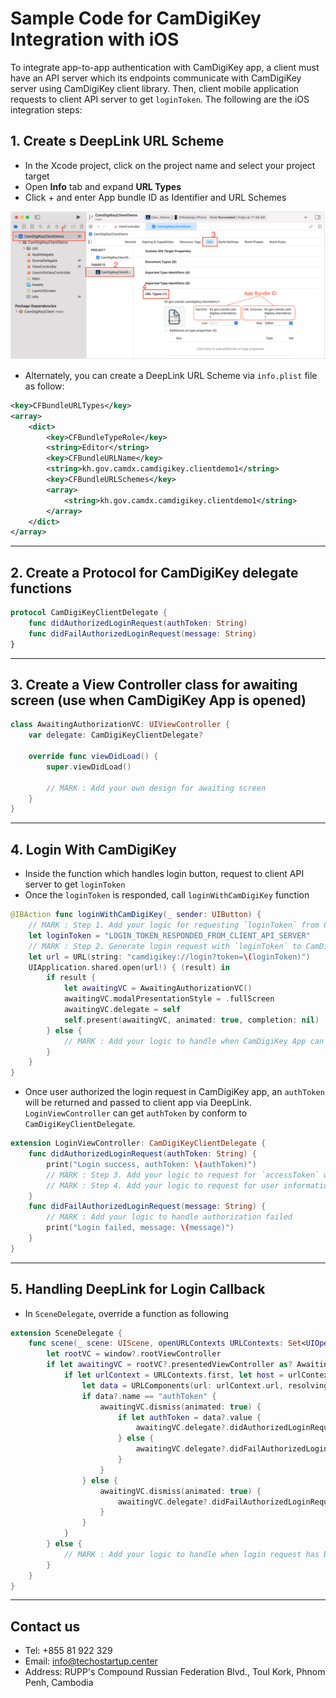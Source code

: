# Sample Code for CamDigiKey Integration with iOS

To integrate app-to-app authentication with CamDigiKey app, a client must have an API server which its endpoints communicate with CamDigiKey server using CamDigiKey client library. Then, client mobile application requests to client API server to get `loginToken`. The following are the iOS integration steps:

## 1. Create s DeepLink URL Scheme

- In the Xcode project, click on the project name and select your project target
- Open **Info** tab and expand **URL Types**
- Click + and enter App bundle ID as Identifier and URL Schemes

![DeepLink](./screenshots/deeplink.png)

- Alternately, you can create a DeepLink URL Scheme via `info.plist` file as follow:

```xml
<key>CFBundleURLTypes</key> 
<array> 
    <dict> 
        <key>CFBundleTypeRole</key> 
        <string>Editor</string> 
        <key>CFBundleURLName</key> 
        <string>kh.gov.camdx.camdigikey.clientdemo1</string> 
        <key>CFBundleURLSchemes</key> 
        <array> 
            <string>kh.gov.camdx.camdigikey.clientdemo1</string> 
        </array> 
    </dict> 
</array> 
```

---

## 2. Create a Protocol for CamDigiKey delegate functions

```swift
protocol CamDigiKeyClientDelegate {
    func didAuthorizedLoginRequest(authToken: String)
    func didFailAuthorizedLoginRequest(message: String)
}
```

---

## 3. Create a View Controller class for awaiting screen (use when CamDigiKey App is opened)

```swift
class AwaitingAuthorizationVC: UIViewController {
    var delegate: CamDigiKeyClientDelegate?

    override func viewDidLoad() {
        super.viewDidLoad()
        
        // MARK : Add your own design for awaiting screen
    }
}

```

---

## 4. Login With CamDigiKey

- Inside the function which handles login button, request to client API server to get `loginToken`
- Once the `loginToken` is responded, call `loginWithCamDigiKey` function

```swift
@IBAction func loginWithCamDigiKey(_ sender: UIButton) {
    // MARK : Step 1. Add your logic for requesting `loginToken` from Client API Server
    let loginToken = "LOGIN_TOKEN_RESPONDED_FROM_CLIENT_API_SERVER"
    // MARK : Step 2. Generate login request with `loginToken` to CamDigiKey App
    let url = URL(string: "camdigikey://login?token=\(loginToken)")
    UIApplication.shared.open(url!) { (result) in
        if result {
            let awaitingVC = AwaitingAuthorizationVC()
            awaitingVC.modalPresentationStyle = .fullScreen
            awaitingVC.delegate = self
            self.present(awaitingVC, animated: true, completion: nil)
        } else {
            // MARK : Add your logic to handle when CamDigiKey App can't be opened
        }
    }
}

```

- Once user authorized the login request in CamDigiKey app, an `authToken` will be returned and passed to client app via DeepLink. `LoginViewController` can get `authToken` by conform to `CamDigiKeyClientDelegate`.

```swift
extension LoginViewController: CamDigiKeyClientDelegate {  
    func didAuthorizedLoginRequest(authToken: String) {
        print("Login success, authToken: \(authToken)")
        // MARK : Step 3. Add your logic to request for `accessToken` with `authToken` from Client API Server        
        // MARK : Step 4. Add your logic to request for user information with `accessToken` from Client API Server        
    }  
    func didFailAuthorizedLoginRequest(message: String) {
        // MARK : Add your logic to handle authorization failed
        print("Login failed, message: \(message)")
    }  
}
```

---

## 5. Handling DeepLink for Login Callback

- In `SceneDelegate`, override a function as following

```swift
extension SceneDelegate {
    func scene(_ scene: UIScene, openURLContexts URLContexts: Set<UIOpenURLContext>) {
        let rootVC = window?.rootViewController
        if let awaitingVC = rootVC?.presentedViewController as? AwaitingAuthorizationVC {
            if let urlContext = URLContexts.first, let host = urlContext.url.host, host == "camdigikey_login_callback" {
                let data = URLComponents(url: urlContext.url, resolvingAgainstBaseURL: false)?.queryItems?.first
                if data?.name == "authToken" {
                    awaitingVC.dismiss(animated: true) {
                        if let authToken = data?.value {
                            awaitingVC.delegate?.didAuthorizedLoginRequest(authToken: authToken)
                        } else {
                            awaitingVC.delegate?.didFailAuthorizedLoginRequest(message: "No Auth Token")
                        }
                    }
                } else {
                    awaitingVC.dismiss(animated: true) {
                        awaitingVC.delegate?.didFailAuthorizedLoginRequest(message: data?.value ?? "no errorMessage")
                    }
                }
            }
        } else {
            // MARK : Add your logic to handle when login request has been canceled
        }
    }
}
```

---

## Contact us

- Tel: +855 81 922 329
- Email: info@techostartup.center
- Address: RUPP's Compound Russian Federation Blvd., Toul Kork, Phnom Penh, Cambodia
